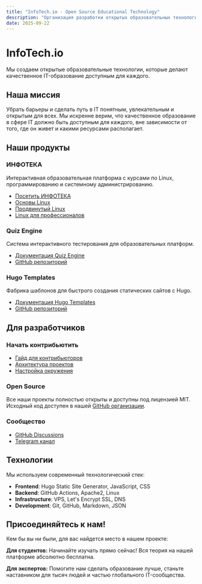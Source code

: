 ```yaml
---
title: "InfoTech.io - Open Source Educational Technology"
description: "Организация разработки открытых образовательных технологий"
date: 2025-09-22
---
```


# InfoTech.io

Мы создаем открытые образовательные технологии, которые делают качественное IT-образование доступным для каждого.

## Наша миссия

Убрать барьеры и сделать путь в IT понятным, увлекательным и открытым для всех. Мы искренне верим, что качественное образование в сфере IT должно быть доступным для каждого, вне зависимости от того, где он живет и какими ресурсами располагает.

## Наши продукты

### ИНФОТЕКА
Интерактивная образовательная платформа с курсами по Linux, программированию и системному администрированию.
- [Посетить ИНФОТЕКА](https://infotecha.ru)
- [Основы Linux](https://linux-base.infotecha.ru)
- [Продвинутый Linux](https://linux-advanced.infotecha.ru)
- [Linux для профессионалов](https://linux-professional.infotecha.ru)

### Quiz Engine
Система интерактивного тестирования для образовательных платформ.
- [Документация Quiz Engine](https://quiz.info-tech.io)
- [GitHub репозиторий](https://github.com/info-tech-io/quiz)

### Hugo Templates
Фабрика шаблонов для быстрого создания статических сайтов с Hugo.
- [Документация Hugo Templates](https://hugo.info-tech.io)
- [GitHub репозиторий](https://github.com/info-tech-io/hugo-templates)

## Для разработчиков

### Начать контрибьютить
- [Гайд для контрибьюторов](/contributing/)
- [Архитектура проектов](/architecture/)
- [Настройка окружения](/development/)

### Open Source
Все наши проекты полностью открыты и доступны под лицензией MIT. Исходный код доступен в нашей [GitHub организации](https://github.com/info-tech-io).

### Сообщество
- [GitHub Discussions](https://github.com/orgs/info-tech-io/discussions)
- [Telegram канал](https://t.me/infotecha_ru)

## Технологии

Мы используем современный технологический стек:
- **Frontend**: Hugo Static Site Generator, JavaScript, CSS
- **Backend**: GitHub Actions, Apache2, Linux
- **Infrastructure**: VPS, Let's Encrypt SSL, DNS
- **Development**: Git, GitHub, Markdown, JSON

## Присоединяйтесь к нам!

Кем бы вы ни были, для вас найдется место в нашем проекте:

**Для студентов:**
Начинайте изучать прямо сейчас! Вся теория на нашей платформе абсолютно бесплатна.

**Для экспертов:**
Помогите нам сделать образование лучше, станьте наставником для тысяч людей и частью глобального IT-сообщества.